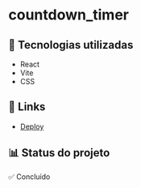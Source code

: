 # countdown_timer

## 🚀 Tecnologias utilizadas
- React
- Vite
- CSS

## 📌 Links 
 - [Deploy](https://countdown-timer-ivanfreddi.vercel.app/)

## 📊 Status do projeto
✅ Concluído
